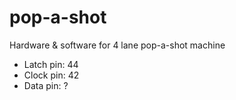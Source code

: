 # pop-a-shot
Hardware &amp; software for 4 lane pop-a-shot machine

- Latch pin: 44
- Clock pin: 42
- Data pin: ?
